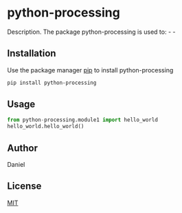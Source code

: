 # python-processing

Description. 
The package python-processing is used to:
	- 
	-

## Installation

Use the package manager [pip](https://pip.pypa.io/en/stable/) to install python-processing

```bash
pip install python-processing
```

## Usage

```python
from python-processing.module1 import hello_world
hello_world.hello_world()
```

## Author
Daniel

## License
[MIT](https://choosealicense.com/licenses/mit/)